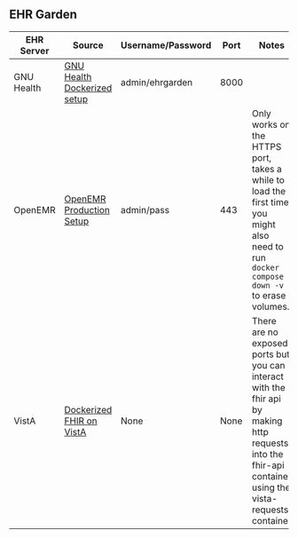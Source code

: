 EHR Garden
------

| EHR Server | Source | Username/Password | Port | Notes |
| ---------  | ------ | ----------------- | ---- | ------ |
| GNU Health | [GNU Health Dockerized setup](https://github.com/paramburu/gnuhealth) | admin/ehrgarden | 8000 | |
| OpenEMR| [OpenEMR Production Setup](https://github.com/openemr/openemr/blob/master/docker/production/docker-compose.yml) | admin/pass | 443 | Only works on the HTTPS port, takes a while to load the first time, you might also need to run `docker compose down -v` to erase volumes. |
| VistA | [Dockerized FHIR on VistA](https://github.com/WorldVistA/FHIR-on-VistA) | None | None | There are no exposed ports but you can interact with the fhir api by making http requests into the fhir-api container using the vista-requests container |
